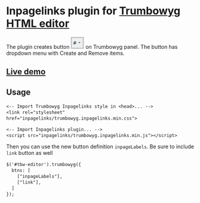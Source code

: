 # Inpagelinks plugin for [Trumbowyg HTML editor](https://alex-d.github.io/Trumbowyg//)
 The plugin creates button ![](/btn.png) on Trumbowyg panel. The button has dropdown menu with Create and Remove items.
## [Live demo](https://vku-nsk.github.io/tbw-inpagelinks//)
## Usage
```
<-- Import Trumbowyg Inpagelinks style in <head>... -->
<link rel="stylesheet" href="inpagelinks/trumbowyg.inpagelinks.min.css">
```
```
<-- Import Inpagelinks plugin... -->
<script src="inpagelinks/trumbowyg.inpagelinks.min.js"></script>
```
Then you can use the new button definition ```inpageLabels```.
Be sure to include ```link``` button as well
```
$('#tbw-editor').trumbowyg({
  btns: [
    ["inpageLabels"],
    ["link"],
  ]
});  
```
